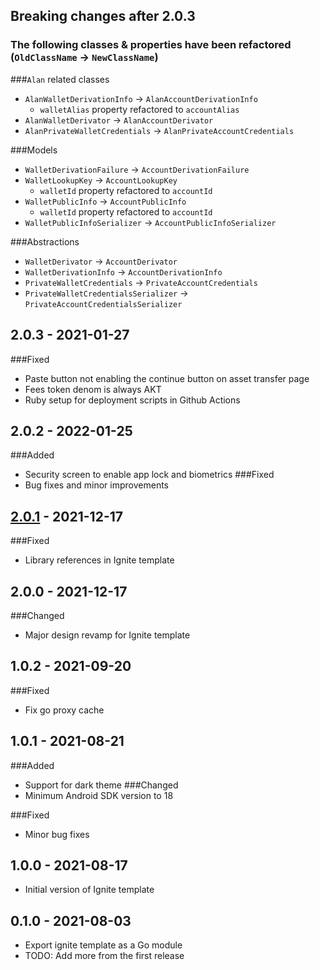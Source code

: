 ## Breaking changes after 2.0.3

### The following classes & properties have been refactored (`OldClassName` -> `NewClassName`)
###`Alan` related classes
* `AlanWalletDerivationInfo` -> `AlanAccountDerivationInfo`
  * `walletAlias` property refactored to `accountAlias`
* `AlanWalletDerivator` -> `AlanAccountDerivator`
* `AlanPrivateWalletCredentials` -> `AlanPrivateAccountCredentials`

###Models
* `WalletDerivationFailure` -> `AccountDerivationFailure`
* `WalletLookupKey` -> `AccountLookupKey`
  * `walletId` property refactored to `accountId`
* `WalletPublicInfo` -> `AccountPublicInfo`
  * `walletId` property refactored to `accountId`
* `WalletPublicInfoSerializer` -> `AccountPublicInfoSerializer`
  
###Abstractions
* `WalletDerivator` -> `AccountDerivator`
* `WalletDerivationInfo` -> `AccountDerivationInfo`
* `PrivateWalletCredentials` -> `PrivateAccountCredentials`
* `PrivateWalletCredentialsSerializer` -> `PrivateAccountCredentialsSerializer`

## 2.0.3 - 2021-01-27

###Fixed
* Paste button not enabling the continue button on asset transfer page
* Fees token denom is always AKT
* Ruby setup for deployment scripts in Github Actions

## 2.0.2 - 2022-01-25

###Added
* Security screen to enable app lock and biometrics
###Fixed
* Bug fixes and minor improvements

## [2.0.1](https://github.com/tendermint/flutter/compare/v2.0.0...v2.0.1) - 2021-12-17

###Fixed
* Library references in Ignite template

## 2.0.0 - 2021-12-17

###Changed
* Major design revamp for Ignite template

## 1.0.2 - 2021-09-20

###Fixed
* Fix go proxy cache

## 1.0.1 - 2021-08-21

###Added
* Support for dark theme
###Changed
* Minimum Android SDK version to 18

###Fixed

* Minor bug fixes

## 1.0.0 - 2021-08-17

* Initial version of Ignite template

## 0.1.0 - 2021-08-03

* Export ignite template as a Go module
* TODO: Add more from the first release
